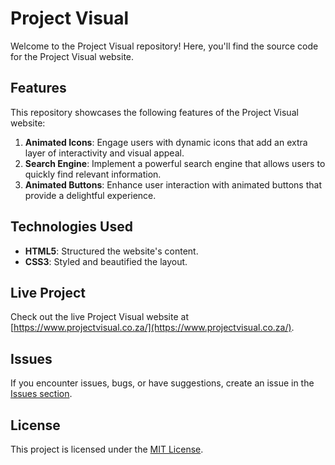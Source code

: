 # Project Visual

Welcome to the Project Visual repository! Here, you'll find the source code for the Project Visual website.

## Features

This repository showcases the following features of the Project Visual website:

1. **Animated Icons**: Engage users with dynamic icons that add an extra layer of interactivity and visual appeal.
2. **Search Engine**: Implement a powerful search engine that allows users to quickly find relevant information.
3. **Animated Buttons**: Enhance user interaction with animated buttons that provide a delightful experience.

## Technologies Used

- **HTML5**: Structured the website's content.
- **CSS3**: Styled and beautified the layout.

## Live Project

Check out the live Project Visual website at [https://www.projectvisual.co.za/](https://www.projectvisual.co.za/).

## Issues

If you encounter issues, bugs, or have suggestions, create an issue in the [Issues section](https://github.com/your-username/project-visual/issues).

## License

This project is licensed under the [MIT License](LICENSE).
